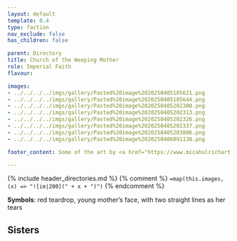 ```yaml
---
layout: default
template: 0.4
type: faction
nav_exclude: false
has_children: false

parent: Directory
title: Church of the Weeping Mother
role: Imperial Faith
flavour: 

images:
- ../../../../imgs/gallery/Pasted%20image%2020250405185621.png 
- ../../../../imgs/gallery/Pasted%20image%2020250405185644.png
- ../../../../imgs/gallery/Pasted%20image%2020250405202300.png
- ../../../../imgs/gallery/Pasted%20image%2020250405202313.png
- ../../../../imgs/gallery/Pasted%20image%2020250405202326.png
- ../../../../imgs/gallery/Pasted%20image%2020250405202337.png
- ../../../../imgs/gallery/Pasted%20image%2020250405203806.png
- ../../../../imgs/gallery/Pasted%20image%2020250406091138.png

footer_content: Some of the art by <a href="https://www.micahulrichart.com/">Micah Ulrich</a>.

---
```


{% include header_directories.md %}
{% comment %}
`=map(this.images, (x) => "![im|200](" + x + ")")`
{% endcomment %}

**Symbols**: red teardrop, young mother’s face, with two straight lines as her tears

## Sisters